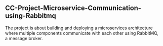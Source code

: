 ## CC-Project-Microservice-Communication-using-Rabbitmq
The project is about building and deploying a microservices architecture where multiple components communicate with each other using RabbitMQ, a message broker.
